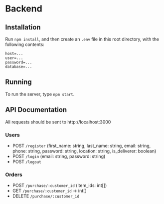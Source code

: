 # Backend

## Installation

Run `npm install`, and then create an `.env` file in this root directory,
with the following contents:

```
host=...
user=...
password=...
database=...
```

## Running

To run the server, type `npm start`.

## API Documentation

All requests should be sent to http://localhost:3000

### Users

- POST `/register` (first_name: string, last_name: string, email: string, phone: string, password: string, location: string, is_deliverer: boolean)
- POST `/login` (email: string, password: string)
- POST `/logout`

### Orders

- POST `/purchase/:customer_id` (item_ids: int[])
- GET `/purchase/:customer_id` -> int[]
- DELETE `/purchase/:customer_id`
